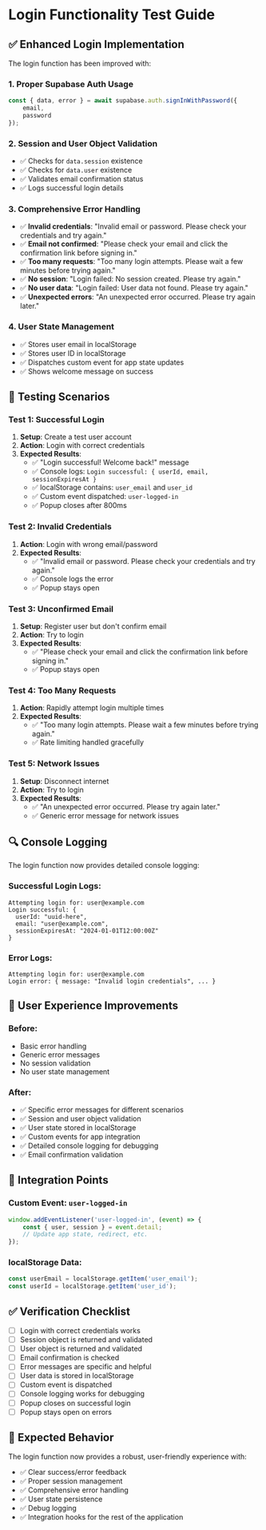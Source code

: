 # Login Functionality Test Guide

## ✅ **Enhanced Login Implementation**

The login function has been improved with:

### **1. Proper Supabase Auth Usage**
```typescript
const { data, error } = await supabase.auth.signInWithPassword({
    email,
    password
});
```

### **2. Session and User Object Validation**
- ✅ Checks for `data.session` existence
- ✅ Checks for `data.user` existence
- ✅ Validates email confirmation status
- ✅ Logs successful login details

### **3. Comprehensive Error Handling**
- ✅ **Invalid credentials**: "Invalid email or password. Please check your credentials and try again."
- ✅ **Email not confirmed**: "Please check your email and click the confirmation link before signing in."
- ✅ **Too many requests**: "Too many login attempts. Please wait a few minutes before trying again."
- ✅ **No session**: "Login failed: No session created. Please try again."
- ✅ **No user data**: "Login failed: User data not found. Please try again."
- ✅ **Unexpected errors**: "An unexpected error occurred. Please try again later."

### **4. User State Management**
- ✅ Stores user email in localStorage
- ✅ Stores user ID in localStorage
- ✅ Dispatches custom event for app state updates
- ✅ Shows welcome message on success

## 🧪 **Testing Scenarios**

### **Test 1: Successful Login**
1. **Setup**: Create a test user account
2. **Action**: Login with correct credentials
3. **Expected Results**:
   - ✅ "Login successful! Welcome back!" message
   - ✅ Console logs: `Login successful: { userId, email, sessionExpiresAt }`
   - ✅ localStorage contains: `user_email` and `user_id`
   - ✅ Custom event dispatched: `user-logged-in`
   - ✅ Popup closes after 800ms

### **Test 2: Invalid Credentials**
1. **Action**: Login with wrong email/password
2. **Expected Results**:
   - ✅ "Invalid email or password. Please check your credentials and try again."
   - ✅ Console logs the error
   - ✅ Popup stays open

### **Test 3: Unconfirmed Email**
1. **Setup**: Register user but don't confirm email
2. **Action**: Try to login
3. **Expected Results**:
   - ✅ "Please check your email and click the confirmation link before signing in."
   - ✅ Popup stays open

### **Test 4: Too Many Requests**
1. **Action**: Rapidly attempt login multiple times
2. **Expected Results**:
   - ✅ "Too many login attempts. Please wait a few minutes before trying again."
   - ✅ Rate limiting handled gracefully

### **Test 5: Network Issues**
1. **Setup**: Disconnect internet
2. **Action**: Try to login
3. **Expected Results**:
   - ✅ "An unexpected error occurred. Please try again later."
   - ✅ Generic error message for network issues

## 🔍 **Console Logging**

The login function now provides detailed console logging:

### **Successful Login Logs**:
```
Attempting login for: user@example.com
Login successful: {
  userId: "uuid-here",
  email: "user@example.com", 
  sessionExpiresAt: "2024-01-01T12:00:00Z"
}
```

### **Error Logs**:
```
Attempting login for: user@example.com
Login error: { message: "Invalid login credentials", ... }
```

## 📱 **User Experience Improvements**

### **Before**:
- Basic error handling
- Generic error messages
- No session validation
- No user state management

### **After**:
- ✅ Specific error messages for different scenarios
- ✅ Session and user object validation
- ✅ User state stored in localStorage
- ✅ Custom events for app integration
- ✅ Detailed console logging for debugging
- ✅ Email confirmation validation

## 🚀 **Integration Points**

### **Custom Event**: `user-logged-in`
```javascript
window.addEventListener('user-logged-in', (event) => {
    const { user, session } = event.detail;
    // Update app state, redirect, etc.
});
```

### **localStorage Data**:
```javascript
const userEmail = localStorage.getItem('user_email');
const userId = localStorage.getItem('user_id');
```

## ✅ **Verification Checklist**

- [ ] Login with correct credentials works
- [ ] Session object is returned and validated
- [ ] User object is returned and validated
- [ ] Email confirmation is checked
- [ ] Error messages are specific and helpful
- [ ] User data is stored in localStorage
- [ ] Custom event is dispatched
- [ ] Console logging works for debugging
- [ ] Popup closes on successful login
- [ ] Popup stays open on errors

## 🎯 **Expected Behavior**

The login function now provides a robust, user-friendly experience with:
- ✅ Clear success/error feedback
- ✅ Proper session management
- ✅ Comprehensive error handling
- ✅ User state persistence
- ✅ Debug logging
- ✅ Integration hooks for the rest of the application 